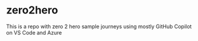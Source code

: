 # zero2hero
This is a repo with zero 2 hero sample journeys using mostly GitHub Copilot on VS Code and Azure
